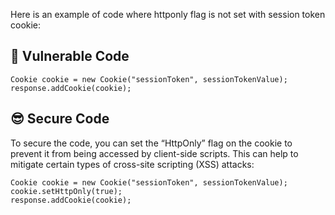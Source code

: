 Here is an example of code where httponly flag is not set with session token cookie:

## 🥺 Vulnerable Code
```
Cookie cookie = new Cookie("sessionToken", sessionTokenValue); 
response.addCookie(cookie);
```
## 😎 Secure Code
To secure the code, you can set the “HttpOnly” flag on the cookie to prevent it from being accessed by client-side scripts. This can help to mitigate certain types of cross-site scripting (XSS) attacks:

```
Cookie cookie = new Cookie("sessionToken", sessionTokenValue); 
cookie.setHttpOnly(true); 
response.addCookie(cookie);
```
